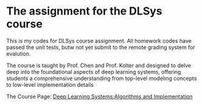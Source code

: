 # The assignment for the DLSys course
This is  my codes for  DLSys course assignment. All homework codes have passed the unit tests, butw not yet submit to the remote grading system for evalution.

The course is taught by Prof. Chen  and Prof. Kolter and designed to delve deep into the foundational aspects of deep learning systems, offering students a comprehensive understanding from top-level modeling concepts to low-level implementation details 

 The Course Page: [Deep Learning Systems:Algorithms and Implementation](https://dlsyscourse.org/)